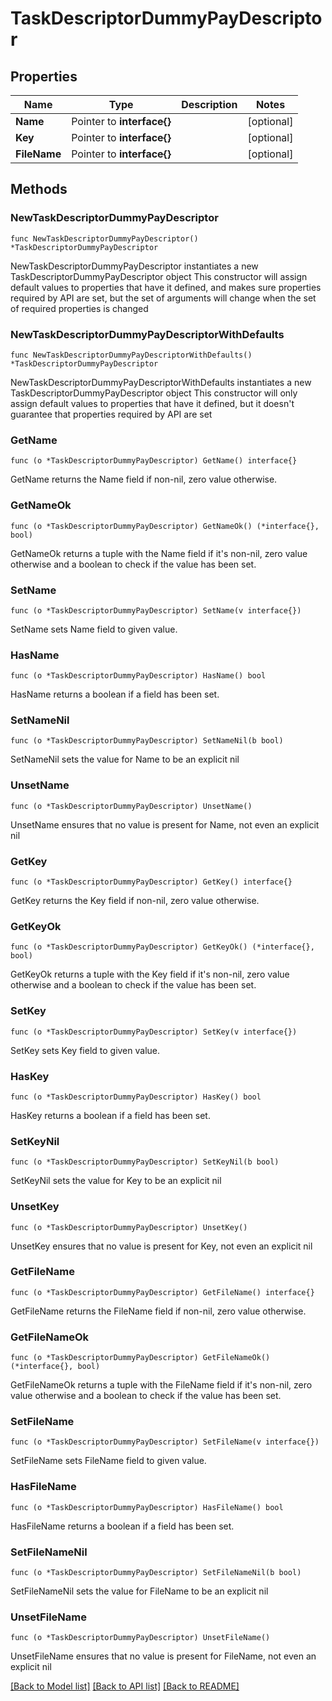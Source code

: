 # TaskDescriptorDummyPayDescriptor

## Properties

Name | Type | Description | Notes
------------ | ------------- | ------------- | -------------
**Name** | Pointer to **interface{}** |  | [optional] 
**Key** | Pointer to **interface{}** |  | [optional] 
**FileName** | Pointer to **interface{}** |  | [optional] 

## Methods

### NewTaskDescriptorDummyPayDescriptor

`func NewTaskDescriptorDummyPayDescriptor() *TaskDescriptorDummyPayDescriptor`

NewTaskDescriptorDummyPayDescriptor instantiates a new TaskDescriptorDummyPayDescriptor object
This constructor will assign default values to properties that have it defined,
and makes sure properties required by API are set, but the set of arguments
will change when the set of required properties is changed

### NewTaskDescriptorDummyPayDescriptorWithDefaults

`func NewTaskDescriptorDummyPayDescriptorWithDefaults() *TaskDescriptorDummyPayDescriptor`

NewTaskDescriptorDummyPayDescriptorWithDefaults instantiates a new TaskDescriptorDummyPayDescriptor object
This constructor will only assign default values to properties that have it defined,
but it doesn't guarantee that properties required by API are set

### GetName

`func (o *TaskDescriptorDummyPayDescriptor) GetName() interface{}`

GetName returns the Name field if non-nil, zero value otherwise.

### GetNameOk

`func (o *TaskDescriptorDummyPayDescriptor) GetNameOk() (*interface{}, bool)`

GetNameOk returns a tuple with the Name field if it's non-nil, zero value otherwise
and a boolean to check if the value has been set.

### SetName

`func (o *TaskDescriptorDummyPayDescriptor) SetName(v interface{})`

SetName sets Name field to given value.

### HasName

`func (o *TaskDescriptorDummyPayDescriptor) HasName() bool`

HasName returns a boolean if a field has been set.

### SetNameNil

`func (o *TaskDescriptorDummyPayDescriptor) SetNameNil(b bool)`

 SetNameNil sets the value for Name to be an explicit nil

### UnsetName
`func (o *TaskDescriptorDummyPayDescriptor) UnsetName()`

UnsetName ensures that no value is present for Name, not even an explicit nil
### GetKey

`func (o *TaskDescriptorDummyPayDescriptor) GetKey() interface{}`

GetKey returns the Key field if non-nil, zero value otherwise.

### GetKeyOk

`func (o *TaskDescriptorDummyPayDescriptor) GetKeyOk() (*interface{}, bool)`

GetKeyOk returns a tuple with the Key field if it's non-nil, zero value otherwise
and a boolean to check if the value has been set.

### SetKey

`func (o *TaskDescriptorDummyPayDescriptor) SetKey(v interface{})`

SetKey sets Key field to given value.

### HasKey

`func (o *TaskDescriptorDummyPayDescriptor) HasKey() bool`

HasKey returns a boolean if a field has been set.

### SetKeyNil

`func (o *TaskDescriptorDummyPayDescriptor) SetKeyNil(b bool)`

 SetKeyNil sets the value for Key to be an explicit nil

### UnsetKey
`func (o *TaskDescriptorDummyPayDescriptor) UnsetKey()`

UnsetKey ensures that no value is present for Key, not even an explicit nil
### GetFileName

`func (o *TaskDescriptorDummyPayDescriptor) GetFileName() interface{}`

GetFileName returns the FileName field if non-nil, zero value otherwise.

### GetFileNameOk

`func (o *TaskDescriptorDummyPayDescriptor) GetFileNameOk() (*interface{}, bool)`

GetFileNameOk returns a tuple with the FileName field if it's non-nil, zero value otherwise
and a boolean to check if the value has been set.

### SetFileName

`func (o *TaskDescriptorDummyPayDescriptor) SetFileName(v interface{})`

SetFileName sets FileName field to given value.

### HasFileName

`func (o *TaskDescriptorDummyPayDescriptor) HasFileName() bool`

HasFileName returns a boolean if a field has been set.

### SetFileNameNil

`func (o *TaskDescriptorDummyPayDescriptor) SetFileNameNil(b bool)`

 SetFileNameNil sets the value for FileName to be an explicit nil

### UnsetFileName
`func (o *TaskDescriptorDummyPayDescriptor) UnsetFileName()`

UnsetFileName ensures that no value is present for FileName, not even an explicit nil

[[Back to Model list]](../README.md#documentation-for-models) [[Back to API list]](../README.md#documentation-for-api-endpoints) [[Back to README]](../README.md)


